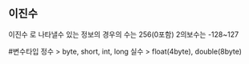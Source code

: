 ## 이진수

이진수 로 나타낼수 있는 정보의 경우의 수는 256(0포함)
2의보수는 -128~127

#변수타입
정수 > byte, short, int, long
실수 > float(4byte), double(8byte)

